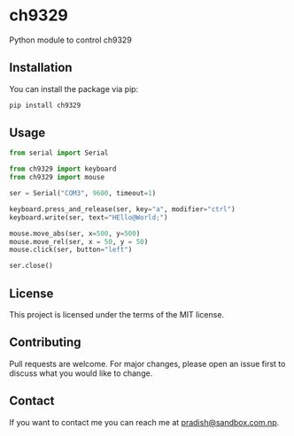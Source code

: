 # ch9329

Python module to control ch9329

## Installation

You can install the package via pip:

```bash
pip install ch9329
```

## Usage

```py
from serial import Serial

from ch9329 import keyboard
from ch9329 import mouse

ser = Serial("COM3", 9600, timeout=1)

keyboard.press_and_release(ser, key="a", modifier="ctrl")
keyboard.write(ser, text="HEllo@World;")

mouse.move_abs(ser, x=500, y=500)
mouse.move_rel(ser, x = 50, y = 50)
mouse.click(ser, button="left")

ser.close()
```

## License

This project is licensed under the terms of the MIT license.

## Contributing

Pull requests are welcome. For major changes, please open an issue first to discuss what you would like to change.

## Contact

If you want to contact me you can reach me at pradish@sandbox.com.np.
